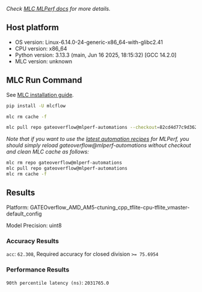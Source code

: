 *Check [MLC MLPerf docs](https://docs.mlcommons.org/inference) for more details.*

## Host platform

* OS version: Linux-6.14.0-24-generic-x86_64-with-glibc2.41
* CPU version: x86_64
* Python version: 3.13.3 (main, Jun 16 2025, 18:15:32) [GCC 14.2.0]
* MLC version: unknown

## MLC Run Command

See [MLC installation guide](https://docs.mlcommons.org/inference/install/).

```bash
pip install -U mlcflow

mlc rm cache -f

mlc pull repo gateoverflow@mlperf-automations --checkout=82cd4d77c9d362e147c0867afeeb660423290ebe


```
*Note that if you want to use the [latest automation recipes](https://docs.mlcommons.org/inference) for MLPerf,
 you should simply reload gateoverflow@mlperf-automations without checkout and clean MLC cache as follows:*

```bash
mlc rm repo gateoverflow@mlperf-automations
mlc pull repo gateoverflow@mlperf-automations
mlc rm cache -f

```

## Results

Platform: GATEOverflow_AMD_AM5-ctuning_cpp_tflite-cpu-tflite_vmaster-default_config

Model Precision: uint8

### Accuracy Results 
`acc`: `62.308`, Required accuracy for closed division `>= 75.6954`

### Performance Results 
`90th percentile latency (ns)`: `2031765.0`

